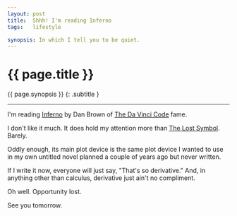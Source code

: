 ```yaml
---
layout: post
title:  Shhh! I'm reading Inferno
tags:   lifestyle

synopsis: In which I tell you to be quiet.
---
```


# {{ page.title }}

{{ page.synopsis }}
{: .subtitle }

-----

I'm reading [Inferno](http://books.google.com/books?isbn=0804121060) by Dan
Brown of [The Da Vinci Code](http://books.google.com/books?isbn=9780307277671)
fame.

I don't like it much. It does hold my attention more than
[The Lost Symbol](http://books.google.com/books?isbn=1400079144). Barely.

Oddly enough, its main plot device is the same plot device I wanted to use in my
own untitled novel planned a couple of years ago but never written.

If I write it now, everyone will just say, "That's so derivative." And, in
anything other than calculus, derivative just ain't no compliment.

Oh well. Opportunity lost.

See you tomorrow.